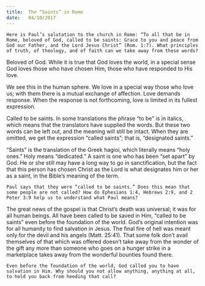 ```yaml
---
title:  The “Saints” in Rome
date:   04/10/2017
---
```


`Here is Paul’s salutation to the church in Rome: “To all that be in Rome, beloved of God, called to be saints: Grace to you and peace from God our Father, and the Lord Jesus Christ” (Rom. 1:7). What principles of truth, of theology, and of faith can we take away from these words?`

Beloved of God. While it is true that God loves the world, in a special sense God loves those who have chosen Him, those who have responded to His love.

We see this in the human sphere. We love in a special way those who love us; with them there is a mutual exchange of affection. Love demands response. When the response is not forthcoming, love is limited in its fullest expression.

Called to be saints. In some translations the phrase “to be” is in italics, which means that the translators have supplied the words. But these two words can be left out, and the meaning will still be intact. When they are omitted, we get the expression “called saints”; that is, “designated saints.”

“Saints” is the translation of the Greek hagioi, which literally means “holy ones.” Holy means “dedicated.” A saint is one who has been “set apart” by God. He or she still may have a long way to go in sanctification, but the fact that this person has chosen Christ as the Lord is what designates him or her as a saint, in the Bible’s meaning of the term.

`Paul says that they were “called to be saints.” Does this mean that some people are not called? How do Ephesians 1:4, Hebrews 2:9, and 2 Peter 3:9 help us to understand what Paul means?`

The great news of the gospel is that Christ’s death was universal; it was for all human beings. All have been called to be saved in Him, “called to be saints” even before the foundation of the world. God’s original intention was for all humanity to find salvation in Jesus. The final fire of hell was meant only for the devil and his angels (Matt. 25:41). That some folk don’t avail themselves of that which was offered doesn’t take away from the wonder of the gift any more than someone who goes on a hunger strike in a marketplace takes away from the wonderful bounties found there.

`Even before the foundation of the world, God called you to have salvation in Him. Why should you not allow anything, anything at all, to hold you back from heeding that call?`